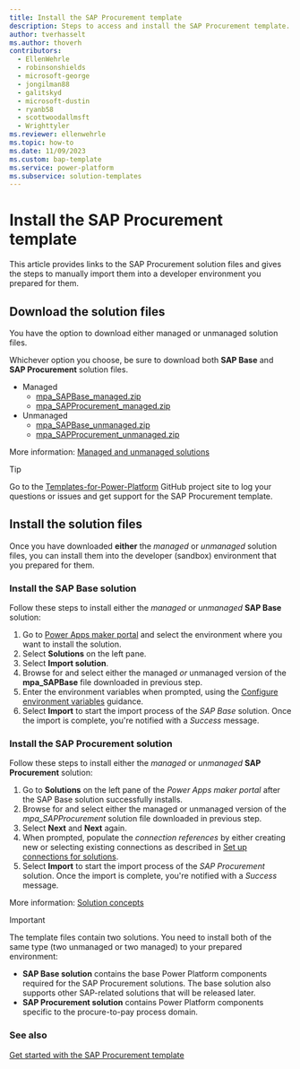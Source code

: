 ```yaml
---
title: Install the SAP Procurement template
description: Steps to access and install the SAP Procurement template.
author: tverhasselt
ms.author: thoverh
contributors:
  - EllenWehrle
  - robinsonshields
  - microsoft-george
  - jongilman88
  - galitskyd
  - microsoft-dustin
  - ryanb58
  - scottwoodallmsft
  - Wrighttyler
ms.reviewer: ellenwehrle
ms.topic: how-to
ms.date: 11/09/2023
ms.custom: bap-template
ms.service: power-platform
ms.subservice: solution-templates
---
```


# Install the SAP Procurement template

This article provides links to the SAP Procurement solution files and gives the steps to manually import them into a developer environment you prepared for them.

## Download the solution files

You have the option to download either managed or unmanaged solution files.

Whichever option you choose, be sure to download both **SAP Base** and **SAP Procurement** solution files.

- Managed
  - [mpa_SAPBase_managed.zip](https://aka.ms/SAPBaseManagedSolution)
  - [mpa_SAPProcurement_managed.zip](https://aka.ms/SAPProcurementManagedSolution)
- Unmanaged
  - [mpa_SAPBase_unmanaged.zip](https://aka.ms/SAPBaseUnmanagedSolution)
  - [mpa_SAPProcurement_unmanaged.zip](https://aka.ms/SAPProcurementUnmanagedSolution)

More information: [Managed and unmanaged solutions](/power-platform/alm/solution-concepts-alm#managed-and-unmanaged-solutions)

> [!TIP]
>
> Go to the [Templates-for-Power-Platform](https://aka.ms/PowerPlatformTemplateSupport) GitHub project site to log your questions or issues and get support for the SAP Procurement template.

## Install the solution files

Once you have downloaded **either** the *managed* or *unmanaged* solution files, you can install them into the developer (sandbox) environment that you prepared for them.

### Install the SAP Base solution

Follow these steps to install either the *managed* or *unmanaged* **SAP Base** solution:

1. Go to [Power Apps maker portal](https://make.preview.powerapps.com/) and select the environment where you want to install the solution.
1. Select **Solutions** on the left pane.
1. Select **Import solution**.
1. Browse for and select either the managed *or* unmanaged version of the **mpa_SAPBase** file downloaded in previous step.
1. Enter the environment variables when prompted, using the [Configure environment variables](configure-environment-variables.md) guidance.
1. Select **Import** to start the import process of the *SAP Base* solution. Once the import is complete, you're notified with a *Success* message.

### Install the SAP Procurement solution

Follow these steps to install either the *managed* or *unmanaged* **SAP Procurement** solution:

1. Go to **Solutions** on the left pane of the *Power Apps maker portal* after the SAP Base solution successfully installs.
1. Browse for and select either the managed or unmanaged version of the *mpa_SAPProcurement* solution file downloaded in previous step.
1. Select **Next** and **Next** again.
1. When prompted, populate the *connection references* by either creating new or selecting existing connections as described in [Set up connections for solutions](set-up-connections.md).
1. Select **Import** to start the import process of the *SAP Procurement* solution. Once the import is complete, you're notified with a *Success* message.

More information: [Solution concepts](/power-platform/alm/solution-concepts-alm)

> [!IMPORTANT]
>
> The template files contain two solutions. You need to install both of the same type (two unmanaged or two managed) to your prepared environment:
>
> - **SAP Base solution** contains the base Power Platform components required for the SAP Procurement solutions. The base solution also supports other SAP-related solutions that will be released later.
> - **SAP Procurement solution** contains Power Platform components specific to the procure-to-pay process domain.

### See also

[Get started with the SAP Procurement template](get-started.md)
